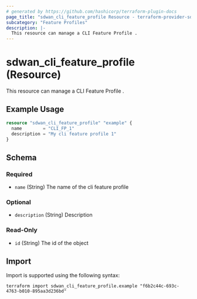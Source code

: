 ```yaml
---
# generated by https://github.com/hashicorp/terraform-plugin-docs
page_title: "sdwan_cli_feature_profile Resource - terraform-provider-sdwan"
subcategory: "Feature Profiles"
description: |-
  This resource can manage a CLI Feature Profile .
---
```


# sdwan_cli_feature_profile (Resource)

This resource can manage a CLI Feature Profile .

## Example Usage

```terraform
resource "sdwan_cli_feature_profile" "example" {
  name        = "CLI_FP_1"
  description = "My cli feature profile 1"
}
```

<!-- schema generated by tfplugindocs -->
## Schema

### Required

- `name` (String) The name of the cli feature profile

### Optional

- `description` (String) Description

### Read-Only

- `id` (String) The id of the object

## Import

Import is supported using the following syntax:

```shell
terraform import sdwan_cli_feature_profile.example "f6b2c44c-693c-4763-b010-895aa3d236bd"
```
